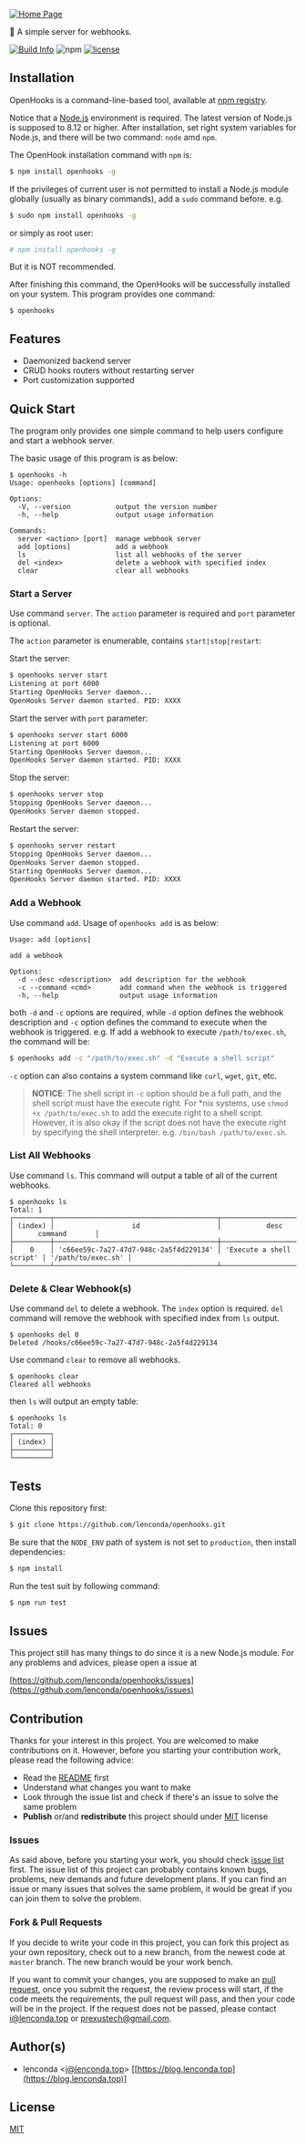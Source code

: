[![Home Page](https://raw.githubusercontent.com/lenconda/openhooks/master/banner.png)](https://github.com/lenconda/openhooks)

🔱 A simple server for webhooks.

[![Build Info](https://api.travis-ci.org/lenconda/openhooks.svg?branch=master)](https://github.com/lenconda/openhooks)
![npm](https://img.shields.io/npm/v/openhooks.svg)
[![license](https://img.shields.io/npm/l/openhooks.svg)](https://github.com/lenconda/openhooks/blob/master/LICENSE)

## Installation

OpenHooks is a command-line-based tool, available at [npm registry](https://www.npmjs.com).

Notice that a [Node.js](https://nodejs.org) environment is required. The latest version of Node.js is supposed to 8.12 or higher. After installation, set right system variables for Node.js, and there will be two command: `node` amd `npm`.

The OpenHook installation command with `npm` is:

```bash
$ npm install openhooks -g
```

If the privileges of current user is not permitted to install a Node.js module globally (usually as binary commands), add a `sudo` command before. e.g.

```bash
$ sudo npm install openhooks -g
```

or simply as root user:

```bash
# npm install openhooks -g
```

But it is NOT recommended.

After finishing this command, the OpenHooks will be successfully installed on your system. This program provides one command:

```
$ openhooks
```

## Features

- Daemonized backend server
- CRUD hooks routers without restarting server
- Port customization supported

## Quick Start

The program only provides one simple command to help users configure and start a webhook server.

The basic usage of this program is as below:

```
$ openhooks -h                                                                                               
Usage: openhooks [options] [command]

Options:
  -V, --version           output the version number
  -h, --help              output usage information

Commands:
  server <action> [port]  manage webhook server
  add [options]           add a webhook
  ls                      list all webhooks of the server
  del <index>             delete a webhook with specified index
  clear                   clear all webhooks
```

### Start a Server

Use command `server`. The `action` parameter is required and `port` parameter is optional.

The `action` parameter is enumerable, contains `start|stop|restart`:

Start the server:

```bash
$ openhooks server start
Listening at port 6000
Starting OpenHooks Server daemon...
OpenHooks Server daemon started. PID: XXXX
```

Start the server with `port` parameter:

```bash
$ openhooks server start 6000
Listening at port 6000
Starting OpenHooks Server daemon...
OpenHooks Server daemon started. PID: XXXX
```

Stop the server:

```bash
$ openhooks server stop
Stopping OpenHooks Server daemon...
OpenHooks Server daemon stopped.
```

Restart the server:

```bash
$ openhooks server restart
Stopping OpenHooks Server daemon...
OpenHooks Server daemon stopped.
Starting OpenHooks Server daemon...
OpenHooks Server daemon started. PID: XXXX
```

### Add a Webhook

Use command `add`. Usage of `openhooks add` is as below:

```
Usage: add [options]

add a webhook

Options:
  -d --desc <description>  add description for the webhook
  -c --command <cmd>       add command when the webhook is triggered
  -h, --help               output usage information
```

both `-d` and `-c` options are required, while `-d` option defines the webhook description and `-c` option defines the command to execute when the webhook is triggered. e.g. If add a webhook to execute `/path/to/exec.sh`, the command will be:

```bash
$ openhooks add -c "/path/to/exec.sh" -d "Execute a shell script"
```

`-c` option can also contains a system command like `curl`, `wget`, `git`, etc.

> **NOTICE**: The shell script in `-c` option should be a full path, and the shell script must have the execute right. For *nix systems, use `chmod +x /path/to/exec.sh` to add the execute right to a shell script. However, it is also okay if the script does not have the execute right by specifying the shell interpreter. e.g. `/bin/bash /path/to/exec.sh`.

### List All Webhooks

Use command `ls`. This command will output a table of all of the current webhooks.

```
$ openhooks ls
Total: 1
┌─────────┬────────────────────────────────────────┬──────────────────────────┬────────────────────┐
│ (index) │                   id                   │           desc           │      command       │
├─────────┼────────────────────────────────────────┼──────────────────────────┼────────────────────┤
│    0    │ 'c66ee59c-7a27-47d7-948c-2a5f4d229134' │ 'Execute a shell script' │ '/path/to/exec.sh' │
└─────────┴────────────────────────────────────────┴──────────────────────────┴────────────────────┘
```

### Delete & Clear Webhook(s)

Use command `del` to delete a webhook. The `index` option is required. `del` command will remove the webhook with specified index from `ls` output.

```
$ openhooks del 0
Deleted /hooks/c66ee59c-7a27-47d7-948c-2a5f4d229134
```

Use command `clear` to remove all webhooks.

```
$ openhooks clear
Cleared all webhooks
```

then `ls` will output an empty table:

```
$ openhooks ls
Total: 0
┌─────────┐
│ (index) │
├─────────┤
└─────────┘
```

## Tests

Clone this repository first:

```bash
$ git clone https://github.com/lenconda/openhooks.git
```

Be sure that the `NODE_ENV` path of system is not set to `production`, then install dependencies:

```bash
$ npm install
```

Run the test suit by following command:

```bash
$ npm run test
```

## Issues

This project still has many things to do since it is a new Node.js module. For any problems and advices, please open a issue at

[https://github.com/lenconda/openhooks/issues](https://github.com/lenconda/openhooks/issues)

## Contribution

Thanks for your interest in this project. You are welcomed to make contributions on it. However, before you starting your contribution work, please read the following advice:

- Read the [README](https://github.com/lenconda/openhooks#readme) first
- Understand what changes you want to make
- Look through the issue list and check if there's an issue to solve the same problem
- **Publish** or/and **redistribute** this project should under [MIT](LICENSE) license

### Issues

As said above, before you starting your work, you should check [issue list](https://github.com/lenconda/openhooks/issues) first. The issue list of this project can probably contains known bugs, problems, new demands and future development plans. If you can find an issue or many issues that solves the same problem, it would be great if you can join them to solve the problem.

### Fork & Pull Requests

If you decide to write your code in this project, you can fork this project as your own repository, check out to a new branch, from the newest code at `master` branch. The new branch would be your work bench.

If you want to commit your changes, you are supposed to make an [pull request](https://help.github.com/articles/about-pull-requests/), once you submit the request, the review process will start, if the code meets the requirements, the pull request will pass, and then your code will be in the project. If the request does not be passed, please contact [i@lenconda.top](mailto:i@lenconda.top) or [prexustech@gmail.com](mailto:prexustech@gmail.com).

## Author(s)

- lenconda <[i@lenconda.top](mailto:i@lenconda.top)> [[https://blog.lenconda.top](https://blog.lenconda.top)]

## License

[MIT](LICENSE)
